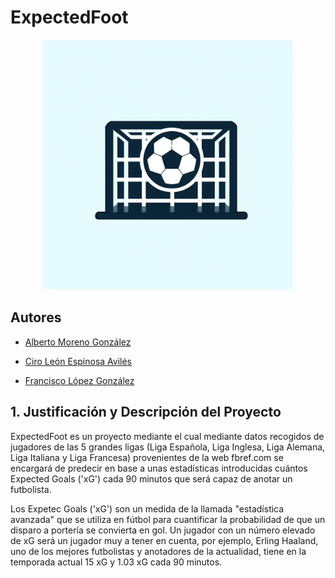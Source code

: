 # ExpectedFoot

<p align="center">
  <img src=https://github.com/albertomorenogonzalez/ExpectedFoot/blob/main/media/logo.png width=400px>
</p>

## Autores 

- [Alberto Moreno González](https://github.com/albertomorenogonzalez)

- [Ciro León Espinosa Avilés](https://github.com/CiroEspinosa)

- [Francisco López González](https://github.com/franciscolg13)

## 1. Justificación y Descripción del Proyecto

ExpectedFoot es un proyecto mediante el cual mediante datos recogidos de jugadores de las 5 grandes ligas (Liga Española, Liga Inglesa, Liga Alemana, Liga Italiana y Liga Francesa) provenientes de la web fbref.com se encargará de predecir en base a unas estadísticas introducidas cuántos Expected Goals ('xG') cada 90 minutos que será capaz de anotar un futbolista.

Los Expetec Goals ('xG') son un medida de la llamada "estadística avanzada" que se utiliza en fútbol para cuantificar la probabilidad de que un disparo a portería se convierta en gol. Un jugador con un número elevado de xG será un jugador muy a tener en cuenta, por ejemplo, Erling Haaland, uno de los mejores futbolistas y anotadores de la actualidad, tiene en la temporada actual 15 xG y 1.03 xG cada 90 minutos.
